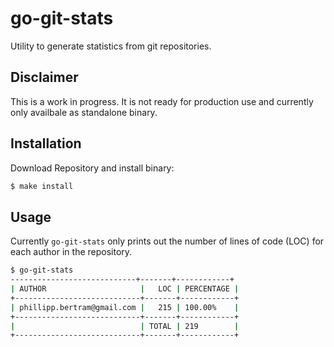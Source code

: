# go-git-stats

Utility to generate statistics from git repositories.

## Disclaimer

This is a work in progress. It is not ready for production use and currently only availbale as standalone binary.

## Installation

Download Repository and install binary:

```bash
$ make install
```

## Usage

Currently `go-git-stats` only prints out the number of lines of code (LOC) for each author in the repository.

```bash
$ go-git-stats
----------------------------+-------+------------+
| AUTHOR                     |   LOC | PERCENTAGE |
+----------------------------+-------+------------+
| phillipp.bertram@gmail.com |   215 | 100.00%    |
+----------------------------+-------+------------+
|                            | TOTAL | 219        |
+----------------------------+-------+------------+
```
